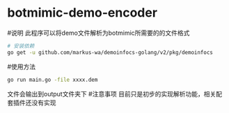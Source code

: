 # botmimic-demo-encoder
#说明
此程序可以将demo文件解析为botmimic所需要的的文件格式
```bash
# 安装依赖
go get -u github.com/markus-wa/demoinfocs-golang/v2/pkg/demoinfocs
```
#使用方法
```bash
go run main.go -file xxxx.dem
```
文件会输出到output文件夹下
#注意事项
目前只是初步的实现解析功能，相关配套插件还没有实现